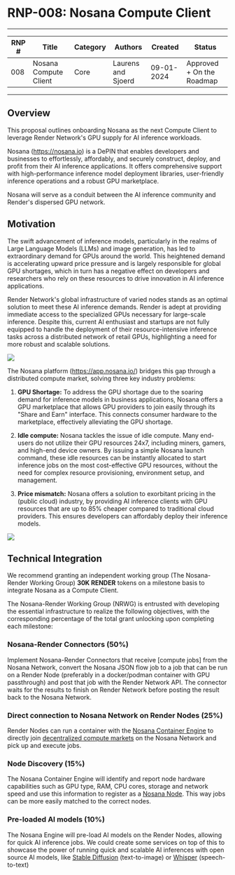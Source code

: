 ﻿# RNP-008: Nosana Compute Client

  

---

| RNP # | Title | Category | Authors | Created | Status |
| ----- | --------------------- | -------- | ------------------ | ---------- |------- |
| 008 | Nosana Compute Client | Core | Laurens and Sjoerd | 09-01-2024 | Approved + On the Roadmap |

---

## Overview
  
This proposal outlines onboarding Nosana as the next Compute Client to leverage Render Network's GPU supply for AI inference workloads.


Nosana (https://nosana.io) is a DePIN that enables developers and businesses to effortlessly, affordably, and securely construct, deploy, and profit from their AI inference applications. It offers comprehensive support with high-performance inference model deployment libraries, user-friendly inference operations and a robust GPU marketplace.

  

Nosana will serve as a conduit between the AI inference community and Render's dispersed GPU network.

  
  

## Motivation

The swift advancement of inference models, particularly in the realms of Large Language Models (LLMs) and image generation, has led to extraordinary demand for GPUs around the world. This heightened demand is accelerating upward price pressure and is largely responsible for global GPU shortages, which in turn has a negative effect on developers and researchers who rely on these resources to drive innovation in AI inference applications.

  

Render Network's global infrastructure of varied nodes stands as an optimal solution to meet these AI inference demands. Render is adept at providing immediate access to the specialized GPUs necessary for large-scale inference. Despite this, current AI enthusiast and startups are not fully equipped to handle the deployment of their resource-intensive inference tasks across a distributed network of retail GPUs, highlighting a need for more robust and scalable solutions.

  
  
  

![](https://lh7-us.googleusercontent.com/TJZN7LOSGSYnJ-SrwqKUVaFRSalbzq98pomF96d-vx6I3av3Dxqya2wDS9mjli3t6qqyGxHUULDcnkeC85oNSJy6w_YQ8pBz_NwCjljWXDVCNr4mjz-oD043H7PotwRXTmagZ-Zc6xoB2kylyJhUoX4)

  

The Nosana platform (https://app.nosana.io/) bridges this gap through a distributed compute market, solving three key industry problems:

  

1. **GPU Shortage:** To address the GPU shortage due to the soaring demand for inference models in business applications, Nosana offers a GPU marketplace that allows GPU providers to join easily through its "Share and Earn" interface. This connects consumer hardware to the marketplace, effectively alleviating the GPU shortage.

  

2. **Idle compute:** Nosana tackles the issue of idle compute. Many end-users do not utilize their GPU resources 24x7, including miners, gamers, and high-end device owners. By issuing a simple Nosana launch command, these idle resources can be instantly allocated to start inference jobs on the most cost-effective GPU resources, without the need for complex resource provisioning, environment setup, and management.

  

3. **Price mismatch:** Nosana offers a solution to exorbitant pricing in the (public cloud) industry, by providing AI inference clients with GPU resources that are up to 85% cheaper compared to traditional cloud providers. This ensures developers can affordably deploy their inference models.

  

![](https://lh7-us.googleusercontent.com/aflJH9o8a1NgjGuCLDzeVUhtP53fm1vA8i_0sERPfYaweMz3UvMyQvW3iPTvLwfBP7GJ2nJfggt590uGt_iOk3HYPv3yXqhwRTy7QuKFrJPUpvGeA5O8WW47DNkZFSvB12LdExyrwQRaQ_Tk57Mcz_8)

  

## Technical Integration

  

We recommend granting an independent working group (The Nosana-Render Working Group) **30K RENDER** tokens on a milestone basis to integrate Nosana as a Compute Client.

  

The Nosana-Render Working Group (NRWG) is entrusted with developing the essential infrastructure to realize the following objectives, with the corresponding percentage of the total grant unlocking upon completing each milestone:

  

### Nosana-Render Connectors (50%)

  

Implement Nosana-Render Connectors that receive [compute jobs] from the Nosana Network, convert the Nosana JSON flow job to a job that can be run on a Render Node (preferably in a docker/podman container with GPU passthrough) and post that job with the Render Network API. The connector waits for the results to finish on Render Network before posting the result back to the Nosana Network.

  

### Direct connection to Nosana Network on Render Nodes (25%)

  

Render Nodes can run a container with the [Nosana Container Engine](https://github.com/nosana-ci/nosana-node) to directly join [decentralized compute markets](https://docs.nosana.io/protocols/jobs.html) on the Nosana Network and pick up and execute jobs.

  

### Node Discovery (15%)

  

The Nosana Container Engine will identify and report node hardware capabilities such as GPU type, RAM, CPU cores, storage and network speed and use this information to register as a [Nosana Node](https://docs.nosana.io/protocols/nodes.html). This way jobs can be more easily matched to the correct nodes.

  

### Pre-loaded AI models (10%)

  

The Nosana Engine will pre-load AI models on the Render Nodes, allowing for quick AI inference jobs. We could create some services on top of this to showcase the power of running quick and scalable AI inferences with open source AI models, like [Stable Diffusion](https://hub.docker.com/r/nosana/stable-diffusion) (text-to-image) or [Whisper](https://hub.docker.com/r/nosana/whisper) (speech-to-text)
